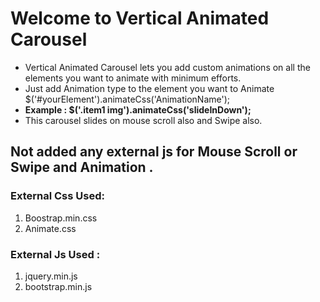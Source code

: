 # Welcome to Vertical Animated Carousel

- Vertical Animated Carousel lets you add custom animations on all the elements you want to animate with minimum efforts.
- Just add Animation type to the element you want to Animate 
  $('#yourElement').animateCss('AnimationName');
- **Example : $('.item1 img').animateCss('slideInDown');**
- This carousel slides on mouse scroll also and Swipe also.

## Not added any external js for Mouse Scroll or Swipe and Animation .

### External Css Used:
1. Boostrap.min.css
2. Animate.css

### External Js Used :
1. jquery.min.js
2. bootstrap.min.js

